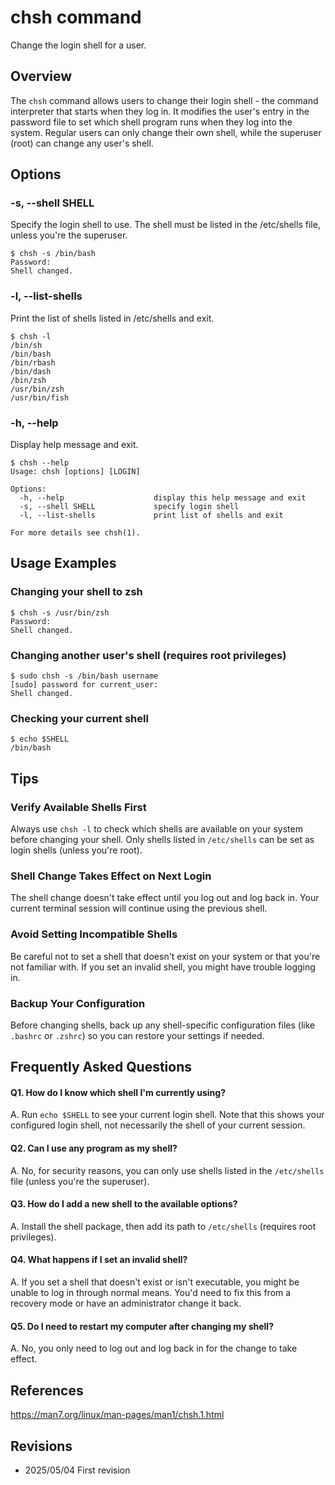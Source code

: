 # chsh command

Change the login shell for a user.

## Overview

The `chsh` command allows users to change their login shell - the command interpreter that starts when they log in. It modifies the user's entry in the password file to set which shell program runs when they log into the system. Regular users can only change their own shell, while the superuser (root) can change any user's shell.

## Options

### **-s, --shell SHELL**

Specify the login shell to use. The shell must be listed in the /etc/shells file, unless you're the superuser.

```console
$ chsh -s /bin/bash
Password: 
Shell changed.
```

### **-l, --list-shells**

Print the list of shells listed in /etc/shells and exit.

```console
$ chsh -l
/bin/sh
/bin/bash
/bin/rbash
/bin/dash
/bin/zsh
/usr/bin/zsh
/usr/bin/fish
```

### **-h, --help**

Display help message and exit.

```console
$ chsh --help
Usage: chsh [options] [LOGIN]

Options:
  -h, --help                    display this help message and exit
  -s, --shell SHELL             specify login shell
  -l, --list-shells             print list of shells and exit

For more details see chsh(1).
```

## Usage Examples

### Changing your shell to zsh

```console
$ chsh -s /usr/bin/zsh
Password: 
Shell changed.
```

### Changing another user's shell (requires root privileges)

```console
$ sudo chsh -s /bin/bash username
[sudo] password for current_user: 
Shell changed.
```

### Checking your current shell

```console
$ echo $SHELL
/bin/bash
```

## Tips

### Verify Available Shells First

Always use `chsh -l` to check which shells are available on your system before changing your shell. Only shells listed in `/etc/shells` can be set as login shells (unless you're root).

### Shell Change Takes Effect on Next Login

The shell change doesn't take effect until you log out and log back in. Your current terminal session will continue using the previous shell.

### Avoid Setting Incompatible Shells

Be careful not to set a shell that doesn't exist on your system or that you're not familiar with. If you set an invalid shell, you might have trouble logging in.

### Backup Your Configuration

Before changing shells, back up any shell-specific configuration files (like `.bashrc` or `.zshrc`) so you can restore your settings if needed.

## Frequently Asked Questions

#### Q1. How do I know which shell I'm currently using?
A. Run `echo $SHELL` to see your current login shell. Note that this shows your configured login shell, not necessarily the shell of your current session.

#### Q2. Can I use any program as my shell?
A. No, for security reasons, you can only use shells listed in the `/etc/shells` file (unless you're the superuser).

#### Q3. How do I add a new shell to the available options?
A. Install the shell package, then add its path to `/etc/shells` (requires root privileges).

#### Q4. What happens if I set an invalid shell?
A. If you set a shell that doesn't exist or isn't executable, you might be unable to log in through normal means. You'd need to fix this from a recovery mode or have an administrator change it back.

#### Q5. Do I need to restart my computer after changing my shell?
A. No, you only need to log out and log back in for the change to take effect.

## References

https://man7.org/linux/man-pages/man1/chsh.1.html

## Revisions

- 2025/05/04 First revision